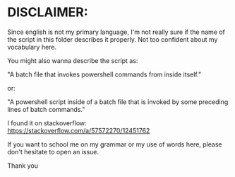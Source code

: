 # DISCLAIMER:

Since english is not my primary language, I'm not really sure if the name of the script in this folder describes it properly.
Not too confident about my vocabulary here.

You might also wanna describe the script as:

"A batch file that invokes powershell commands from inside itself."

or:

"A powershell script inside of a batch file that is invoked by some preceding lines of batch commands."

I found it on stackoverflow:
https://stackoverflow.com/a/57572270/12451762

If you want to school me on my grammar or my use of words here, please don't hesitate to open an issue.

Thank you
